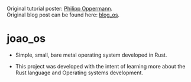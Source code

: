 Original tutorial poster: [Philipp Oppermann](https://github.com/phil-opp).
<br>
Original blog post can be found here: [blog_os](https://os.phil-opp.com/).

# joao_os

* Simple, small, bare metal operating system  developed in Rust.

* This project was developed with the intent of learning more about the Rust language and Operating systems development. 

